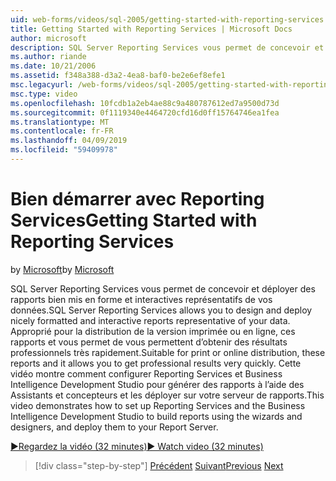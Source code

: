 ```yaml
---
uid: web-forms/videos/sql-2005/getting-started-with-reporting-services
title: Getting Started with Reporting Services | Microsoft Docs
author: microsoft
description: SQL Server Reporting Services vous permet de concevoir et déployer des rapports bien mis en forme et interactives représentatifs de vos données. Convient pour l’impression ou en ligne...
ms.author: riande
ms.date: 10/21/2006
ms.assetid: f348a388-d3a2-4ea8-baf0-be2e6ef8efe1
msc.legacyurl: /web-forms/videos/sql-2005/getting-started-with-reporting-services
msc.type: video
ms.openlocfilehash: 10fcdb1a2eb4ae88c9a480787612ed7a9500d73d
ms.sourcegitcommit: 0f1119340e4464720cfd16d0ff15764746ea1fea
ms.translationtype: MT
ms.contentlocale: fr-FR
ms.lasthandoff: 04/09/2019
ms.locfileid: "59409978"
---
```

# <a name="getting-started-with-reporting-services"></a><span data-ttu-id="023a5-104">Bien démarrer avec Reporting Services</span><span class="sxs-lookup"><span data-stu-id="023a5-104">Getting Started with Reporting Services</span></span>

<span data-ttu-id="023a5-105">by [Microsoft](https://github.com/microsoft)</span><span class="sxs-lookup"><span data-stu-id="023a5-105">by [Microsoft](https://github.com/microsoft)</span></span>

<span data-ttu-id="023a5-106">SQL Server Reporting Services vous permet de concevoir et déployer des rapports bien mis en forme et interactives représentatifs de vos données.</span><span class="sxs-lookup"><span data-stu-id="023a5-106">SQL Server Reporting Services allows you to design and deploy nicely formatted and interactive reports representative of your data.</span></span> <span data-ttu-id="023a5-107">Approprié pour la distribution de la version imprimée ou en ligne, ces rapports et vous permet de vous permettent d’obtenir des résultats professionnels très rapidement.</span><span class="sxs-lookup"><span data-stu-id="023a5-107">Suitable for print or online distribution, these reports and it allows you to get professional results very quickly.</span></span> <span data-ttu-id="023a5-108">Cette vidéo montre comment configurer Reporting Services et Business Intelligence Development Studio pour générer des rapports à l’aide des Assistants et concepteurs et les déployer sur votre serveur de rapports.</span><span class="sxs-lookup"><span data-stu-id="023a5-108">This video demonstrates how to set up Reporting Services and the Business Intelligence Development Studio to build reports using the wizards and designers, and deploy them to your Report Server.</span></span>

[<span data-ttu-id="023a5-109">&#9654;Regardez la vidéo (32 minutes)</span><span class="sxs-lookup"><span data-stu-id="023a5-109">&#9654; Watch video (32 minutes)</span></span>](https://channel9.msdn.com/Blogs/ASP-NET-Site-Videos/getting-started-with-reporting-services)

> [!div class="step-by-step"]
> <span data-ttu-id="023a5-110">[Précédent](using-sql-server-management-studio.md)
> [Suivant](building-and-customizing-reports-in-business-intelligence-development-studio.md)</span><span class="sxs-lookup"><span data-stu-id="023a5-110">[Previous](using-sql-server-management-studio.md)
[Next](building-and-customizing-reports-in-business-intelligence-development-studio.md)</span></span>
